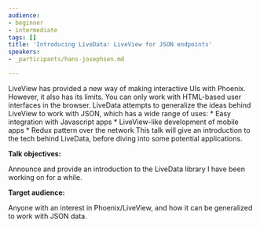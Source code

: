 ```yaml
---
audience:
- beginner
- intermediate
tags: []
title: 'Introducing LiveData: LiveView for JSON endpoints'
speakers:
- _participants/hans-josephsen.md

---
```

LiveView has provided a new way of making interactive UIs with Phoenix. However, it also has its limits. You can only work with HTML-based user interfaces in the browser. LiveData attempts to generalize the ideas behind LiveView to work with JSON, which has a wide range of uses: * Easy integration with Javascript apps * LiveView-like development of mobile apps * Redux pattern over the network This talk will give an introduction to the tech behind LiveData, before diving into some potential applications.

  
**Talk objectives:**

Announce and provide an introduction to the LiveData library I have been working on for a while.

**Target audience:**

Anyone with an interest in Phoenix/LiveView, and how it can be generalized to work with JSON data.